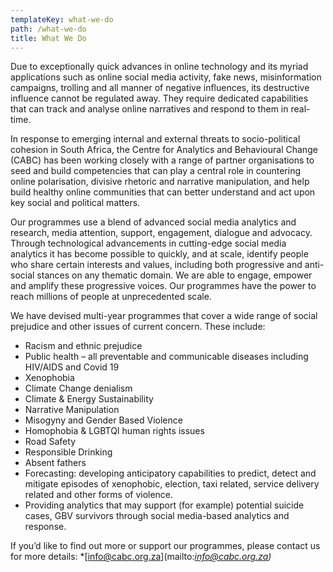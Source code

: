 ```yaml
---
templateKey: what-we-do
path: /what-we-do
title: What We Do
---
```

Due to exceptionally quick advances in online technology and its myriad applications such as online social media activity, fake news, misinformation campaigns, trolling and all manner of negative influences, its destructive influence cannot be regulated away. They require dedicated capabilities that can track and analyse online narratives and respond to them in real-time.

In response to emerging internal and external threats to socio-political cohesion in South Africa, the Centre for Analytics and Behavioural Change (CABC) has been working closely with a range of partner organisations to seed and build competencies that can play a central role in countering online polarisation, divisive rhetoric and narrative manipulation, and help build healthy online communities that can better understand and act upon key social and political matters.

Our programmes use a blend of advanced social media analytics and research, media attention, support, engagement, dialogue and advocacy. Through technological advancements in cutting-edge social media analytics it has become possible to quickly, and at scale, identify people who share certain interests and values, including both progressive and anti-social stances on any thematic domain. We are able to engage, empower and amplify these progressive voices. Our programmes have the power to reach millions of people at unprecedented scale.

We have devised multi-year programmes that cover a wide range of social prejudice and other issues of current concern. These include:

* Racism and ethnic prejudice
* Public health – all preventable and communicable diseases including HIV/AIDS and Covid 19
* Xenophobia
* Climate Change denialism
* Climate & Energy Sustainability
* Narrative Manipulation
* Misogyny and Gender Based Violence
* Homophobia & LGBTQI human rights issues
* Road Safety
* Responsible Drinking
* Absent fathers
* Forecasting: developing anticipatory capabilities to predict, detect and mitigate episodes of xenophobic, election, taxi related, service delivery related and other forms of violence.
* Providing analytics that may support (for example) potential suicide cases, GBV survivors through social media-based analytics and response.

If you’d like to find out more or support our programmes, please contact us for more details: *\[info@cabc.org.za](mailto:*info@cabc.org.za)*